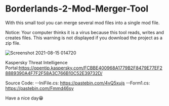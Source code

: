 

# Borderlands-2-Mod-Merger-Tool
With this small tool you can merge several mod files into a single mod file.

Notice:
Your computer thinks it is a virus because this tool reads, writes and creates files.
This warning is not displayed if you download the project as a zip file.

![Screenshot 2021-08-15 014720](https://user-images.githubusercontent.com/87282960/129462822-69bdde67-bec3-49fb-adb6-875ba2269b97.jpg)

Kaspersky Threat Intelligence Portal:https://opentip.kaspersky.com/FCBBE400968A1779B2F8479E77EF28889390A4F7F2F58A3C766B10C52E39732D/

Source Code:
--IniFile.cs: https://pastebin.com/4vQ5xujs
--Form1.cs: https://pastebin.com/Fmmd46sy

Have a nice day😁
